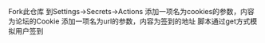 Fork此仓库
到Settings→Secrets→Actions 
添加一项名为cookies的参数，内容为论坛的Cookie
添加一项名为url的参数，内容为签到的地址
脚本通过get方式模拟用户签到
